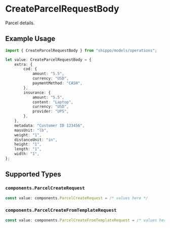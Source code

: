 # CreateParcelRequestBody

Parcel details.

## Example Usage

```typescript
import { CreateParcelRequestBody } from "shippo/models/operations";

let value: CreateParcelRequestBody = {
    extra: {
        cod: {
            amount: "5.5",
            currency: "USD",
            paymentMethod: "CASH",
        },
        insurance: {
            amount: "5.5",
            content: "Laptop",
            currency: "USD",
            provider: "UPS",
        },
    },
    metadata: "Customer ID 123456",
    massUnit: "lb",
    weight: "1",
    distanceUnit: "in",
    height: "1",
    length: "1",
    width: "1",
};
```

## Supported Types

### `components.ParcelCreateRequest`

```typescript
const value: components.ParcelCreateRequest = /* values here */
```

### `components.ParcelCreateFromTemplateRequest`

```typescript
const value: components.ParcelCreateFromTemplateRequest = /* values here */
```

